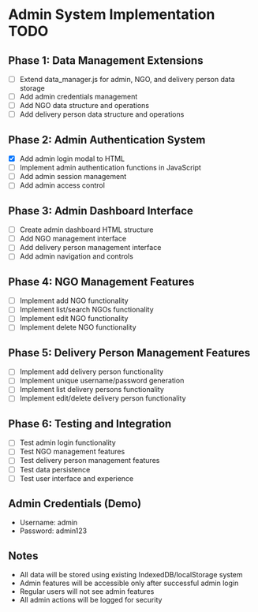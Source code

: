 # Admin System Implementation TODO

## Phase 1: Data Management Extensions
- [ ] Extend data_manager.js for admin, NGO, and delivery person data storage
- [ ] Add admin credentials management
- [ ] Add NGO data structure and operations
- [ ] Add delivery person data structure and operations

## Phase 2: Admin Authentication System
- [x] Add admin login modal to HTML
- [ ] Implement admin authentication functions in JavaScript
- [ ] Add admin session management
- [ ] Add admin access control

## Phase 3: Admin Dashboard Interface
- [ ] Create admin dashboard HTML structure
- [ ] Add NGO management interface
- [ ] Add delivery person management interface
- [ ] Add admin navigation and controls

## Phase 4: NGO Management Features
- [ ] Implement add NGO functionality
- [ ] Implement list/search NGOs functionality
- [ ] Implement edit NGO functionality
- [ ] Implement delete NGO functionality

## Phase 5: Delivery Person Management Features
- [ ] Implement add delivery person functionality
- [ ] Implement unique username/password generation
- [ ] Implement list delivery persons functionality
- [ ] Implement edit/delete delivery person functionality

## Phase 6: Testing and Integration
- [ ] Test admin login functionality
- [ ] Test NGO management features
- [ ] Test delivery person management features
- [ ] Test data persistence
- [ ] Test user interface and experience

## Admin Credentials (Demo)
- Username: admin
- Password: admin123

## Notes
- All data will be stored using existing IndexedDB/localStorage system
- Admin features will be accessible only after successful admin login
- Regular users will not see admin features
- All admin actions will be logged for security
